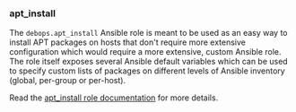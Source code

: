 ### apt_install

The `debops.apt_install` Ansible role is meant to be used as an easy way
to install APT packages on hosts that don't require more extensive
configuration which would require a more extensive, custom Ansible role.
The role itself exposes several Ansible default variables which can be
used to specify custom lists of packages on different levels of Ansible
inventory (global, per-group or per-host).

Read the [apt_install role documentation](https://docs.debops.org/en/stable-3.2/ansible/roles/apt_install/) for more details.
